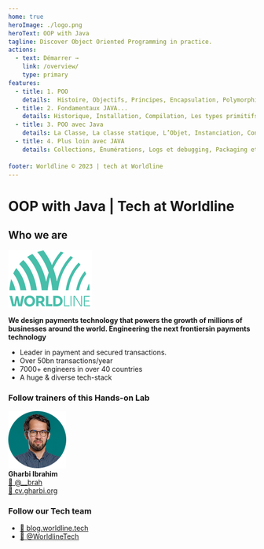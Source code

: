 ```yaml
---
home: true
heroImage: ./logo.png
heroText: OOP with Java
tagline: Discover Object Oriented Programming in practice.
actions:
  - text: Démarrer →
    link: /overview/
    type: primary
features:
  - title: 1. POO
    details:  Histoire, Objectifs, Principes, Encapsulation, Polymorphisme, Objet, La Classe
  - title: 2. Fondamentaux JAVA...
    details: Historique, Installation, Compilation, Les types primitifs, Initialisation et constantes, Structures de contrôles, Itérations, Tableaux...
  - title: 3. POO avec Java
    details: La Classe, La classe statique, L’Objet, Instanciation, Constructeur, Methode principale, Affichage console, La modélisation, Héritage, Abstraction, Interface
  - title: 4. Plus loin avec JAVA
    details: Collections, Énumérations, Logs et debugging, Packaging et visibilité, Exception, Concurrence, Appel HTTP Rest, GUI avec JavaFX

footer: Worldline © 2023 | tech at Worldline
---
```


# OOP with Java | Tech at Worldline
## Who we are 

![avatar](./assets/images/logo_worldline.png)  

**We design payments technology that powers the growth of millions​ of businesses around the world. Engineering the next frontiers​ in payments technology​**  
* Leader in payment and secured transactions. ​ 
* Over 50bn transactions/year​
* 7000+ engineers​ in over 40 countries​
* A huge & diverse​ tech-stack

### Follow trainers of this Hands-on Lab

![avatar](./assets/images/avatar.png)  
**Gharbi Ibrahim**  
[🔗 @__brah​](https://twitter.com/__brah)  
[🔗 cv.gharbi.org](http://cv.gharbi.org)

### Follow our Tech team

* [🔗 blog.worldline.tech](http://blog.worldline.tech)
* [🔗 @WorldlineTech​](https://twitter.com/worldlinetech)
